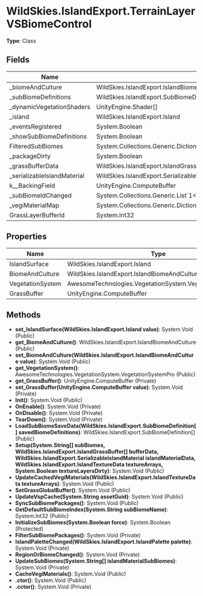﻿# WildSkies.IslandExport.TerrainLayerVSBiomeControl

**Type**: Class

## Fields

| Name | Type | Access |
|------|------|--------|
| _biomeAndCulture | WildSkies.IslandExport.IslandBiomeAndCulture | Private |
| _subBiomeDefinitions | WildSkies.IslandExport.SubBiomeDefinition[] | Protected |
| _dynamicVegetationShaders | UnityEngine.Shader[] | Private |
| _island | WildSkies.IslandExport.Island | Private |
| _eventsRegistered | System.Boolean | Private |
| _showSubBiomeDefinitions | System.Boolean | Protected |
| FilteredSubBiomes | System.Collections.Generic.Dictionary`2<WildSkies.IslandExport.SubBiomeDefinition,System.Collections.Generic.List`1<WildSkies.IslandExport.VspPalettePairs>> | Public |
| _packageDirty | System.Boolean | Private |
| _grassBufferData | WildSkies.IslandExport.IslandGrassBuffer[] | Private |
| _serializableIslandMaterial | WildSkies.IslandExport.SerializableIslandMaterial | Private |
| <GrassBuffer>k__BackingField | UnityEngine.ComputeBuffer | Private |
| _subBiomeIdChanged | System.Collections.Generic.List`1<System.String> | Private |
| _vegiMaterialMap | System.Collections.Generic.Dictionary`2<UnityEngine.Shader,System.Collections.Generic.List`1<UnityEngine.Material>> | Private |
| GrassLayerBufferId | System.Int32 | Private |

## Properties

| Name | Type | Access |
|------|------|--------|
| IslandSurface | WildSkies.IslandExport.Island | Public |
| BiomeAndCulture | WildSkies.IslandExport.IslandBiomeAndCulture | Public |
| VegetationSystem | AwesomeTechnologies.VegetationSystem.VegetationSystemPro | Public |
| GrassBuffer | UnityEngine.ComputeBuffer | Private |

## Methods

- **set_IslandSurface(WildSkies.IslandExport.Island value)**: System.Void (Public)
- **get_BiomeAndCulture()**: WildSkies.IslandExport.IslandBiomeAndCulture (Public)
- **set_BiomeAndCulture(WildSkies.IslandExport.IslandBiomeAndCulture value)**: System.Void (Public)
- **get_VegetationSystem()**: AwesomeTechnologies.VegetationSystem.VegetationSystemPro (Public)
- **get_GrassBuffer()**: UnityEngine.ComputeBuffer (Private)
- **set_GrassBuffer(UnityEngine.ComputeBuffer value)**: System.Void (Private)
- **Init()**: System.Void (Public)
- **OnEnable()**: System.Void (Private)
- **OnDisable()**: System.Void (Private)
- **TearDown()**: System.Void (Private)
- **LoadSubBiomeSaveData(WildSkies.IslandExport.SubBiomeDefinition[] savedBiomeDefinitions)**: WildSkies.IslandExport.SubBiomeDefinition[] (Public)
- **Setup(System.String[] subBiomes, WildSkies.IslandExport.IslandGrassBuffer[] bufferData, WildSkies.IslandExport.SerializableIslandMaterial islandMaterialData, WildSkies.IslandExport.IslandTextureData textureArrays, System.Boolean textureLayersDirty)**: System.Void (Public)
- **UpdateCachedVegiMaterials(WildSkies.IslandExport.IslandTextureData textureArrays)**: System.Void (Public)
- **SetGrassGlobalBuffer()**: System.Void (Public)
- **UpdateVspCache(System.String assetGuid)**: System.Void (Public)
- **SyncSubBiomePackages()**: System.Void (Public)
- **GetDefaultSubBiomeIndex(System.String subBiomeName)**: System.Int32 (Public)
- **InitializeSubBiomes(System.Boolean force)**: System.Boolean (Protected)
- **FilterSubBiomePackages()**: System.Void (Private)
- **IslandPaletteChanged(WildSkies.IslandExport.IslandPalette palette)**: System.Void (Private)
- **RegionOrBiomeChanged()**: System.Void (Private)
- **UpdateSubBiomes(System.String[] islandMaterialSubBiomes)**: System.Void (Private)
- **CacheVegiMaterials()**: System.Void (Public)
- **.ctor()**: System.Void (Public)
- **.cctor()**: System.Void (Private)

